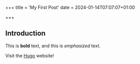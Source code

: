 +++
title = 'My First Post'
date = 2024-01-14T07:07:07+01:00
<!---
draft = true
--->
+++
## Introduction

This is **bold** text, and this is *emphasized* text.

Visit the [Hugo](https://gohugo.io) website!
